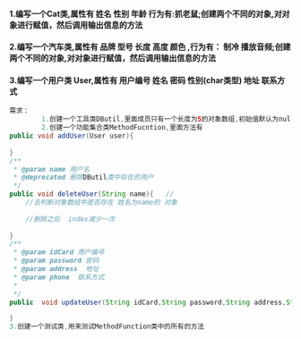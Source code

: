 #### 1.编写一个Cat类,属性有 姓名 性别 年龄 行为有:抓老鼠;创建两个不同的对象,对对象进行赋值，然后调用输出信息的方法

#### 2.编写一个汽车类,属性有 品牌 型号 长度 高度 颜色 ,行为有： 制冷 播放音频;创建两个不同的对象,对对象进行赋值，然后调用输出信息的方法

#### 3.编写一个用户类 User,属性有 用户编号 姓名 密码 性别(char类型) 地址 联系方式

```java
需求：
        1.创建一个工具类DButil,里面成员只有一个长度为5的对象数组,初始值默认为null 
        2.创建一个功能集合类MethodFucntion,里面方法有
public void addUser(User user){
            
}
/**
 * @param name 用户名
 * @deprecated 删除DButil类中存在的用户
 */
public void deleteUser(String name){   //
    //去判断对象数组中是否存在 姓名为name的 对象
    
    //删除之后  index减少一次    
    
}
/**
 * @param idCard 用户编号
 * @param password 密码
 * @param address  地址
 * @param phone  联系方式
 *               
 */
public  void updateUser(String idCard,String password,String address,String phone){

}
3.创建一个测试类,用来测试MethodFunction类中的所有的方法

```